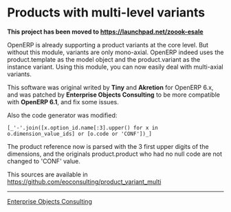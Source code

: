 Products with multi-level variants
==================================

**This project has been moved to https://launchpad.net/zoook-esale**


OpenERP is already supporting a product variants at the core level. But
without this module, variants are only mono-axial. OpenERP indeed uses the product.template
as the model object and the product.variant as the instance variant.
Using this module, you can now easily deal with multi-axial variants.

This software was original writed by **Tiny** and **Akretion** for OpenERP 6.x, and
was patched by **Enterprise Objects Consulting** to be more compatible
with **OpenERP 6.1**, and fix some issues.

Also the code generator was modified:

    [_'-'.join([x.option_id.name[:3].upper() for x in o.dimension_value_ids] or [o.code or 'CONF'])_]

The product reference now is parsed with the 3 first upper digits of the dimensions,
and the originals product.product who had no null code are not changed to 'CONF' value. 

This sources are available in https://github.com/eoconsulting/product_variant_multi

__________

[Enterprise Objects Consulting](http://www.eoconsulting.com.ar)
